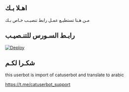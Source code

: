 ## اهـلا بـك
مـن هـنا تستطيـع عمـل رابط تنصيـب خـاص بـك

## رابـط السـورس للتنـصيـب

[![Deploy](https://www.herokucdn.com/deploy/button.svg)](https://heroku.com/deploy?template=https://github.com/reeza6666/jmthon)

## شكـرا لكـم 


this userbot is import of catuserbot and translate to arabic

https://t.me/catuserbot_support
